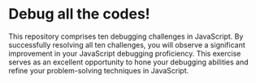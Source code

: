 # Debug all the codes!

This repository comprises ten debugging challenges in JavaScript.
By successfully resolving all ten challenges, you will observe a significant improvement in your JavaScript debugging proficiency.
This exercise serves as an excellent opportunity to hone your debugging abilities and refine your problem-solving techniques in JavaScript.